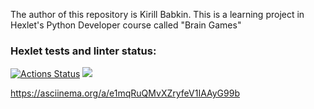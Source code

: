 The author of this repository is Kirill Babkin. This is a learning project in Hexlet's Python Developer course called "Brain Games"
### Hexlet tests and linter status:
[![Actions Status](https://github.com/babkinkirill/python-project-lvl1/workflows/hexlet-check/badge.svg)](https://github.com/babkinkirill/python-project-lvl1/actions)
<a href="https://codeclimate.com/github/babkinkirill/python-project-lvl1/maintainability"><img src="https://api.codeclimate.com/v1/badges/a390d62517c64e249cd2/maintainability" /></a>

https://asciinema.org/a/e1mqRuQMvXZryfeV1IAAyG99b
